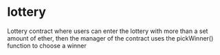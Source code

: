 # lottery

Lottery contract where users can enter the lottery with more than a set amount of ether, then the manager of the contract uses the pickWinner() function to choose a winner
